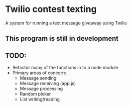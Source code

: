 Twilio contest texting
======================

A system for running a text message giveaway using Twilio

This program is still in development
------------------------------------

TODO:
-----
  * Refactor many of the functions in to a node module
  * Primary areas of concern:
    * Message sending
    * Message receiving (app.js)
    * Message processing
    * Random picker
    * List writing/reading
   
